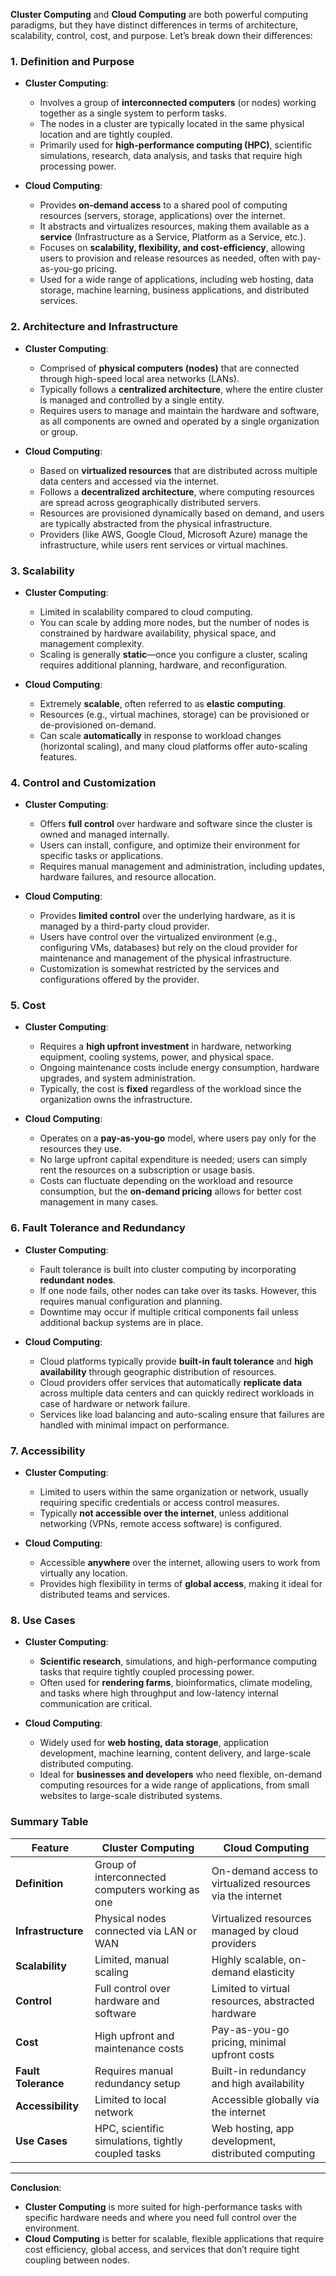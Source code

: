 **Cluster Computing** and **Cloud Computing** are both powerful computing paradigms, but they have distinct differences in terms of architecture, scalability, control, cost, and purpose. Let’s break down their differences:

### **1. Definition and Purpose**

- **Cluster Computing**:
  - Involves a group of **interconnected computers** (or nodes) working together as a single system to perform tasks.
  - The nodes in a cluster are typically located in the same physical location and are tightly coupled.
  - Primarily used for **high-performance computing (HPC)**, scientific simulations, research, data analysis, and tasks that require high processing power.
  
- **Cloud Computing**:
  - Provides **on-demand access** to a shared pool of computing resources (servers, storage, applications) over the internet.
  - It abstracts and virtualizes resources, making them available as a **service** (Infrastructure as a Service, Platform as a Service, etc.).
  - Focuses on **scalability, flexibility, and cost-efficiency**, allowing users to provision and release resources as needed, often with pay-as-you-go pricing.
  - Used for a wide range of applications, including web hosting, data storage, machine learning, business applications, and distributed services.

### **2. Architecture and Infrastructure**

- **Cluster Computing**:
  - Comprised of **physical computers (nodes)** that are connected through high-speed local area networks (LANs).
  - Typically follows a **centralized architecture**, where the entire cluster is managed and controlled by a single entity.
  - Requires users to manage and maintain the hardware and software, as all components are owned and operated by a single organization or group.
  
- **Cloud Computing**:
  - Based on **virtualized resources** that are distributed across multiple data centers and accessed via the internet.
  - Follows a **decentralized architecture**, where computing resources are spread across geographically distributed servers.
  - Resources are provisioned dynamically based on demand, and users are typically abstracted from the physical infrastructure.
  - Providers (like AWS, Google Cloud, Microsoft Azure) manage the infrastructure, while users rent services or virtual machines.

### **3. Scalability**

- **Cluster Computing**:
  - Limited in scalability compared to cloud computing.
  - You can scale by adding more nodes, but the number of nodes is constrained by hardware availability, physical space, and management complexity.
  - Scaling is generally **static**—once you configure a cluster, scaling requires additional planning, hardware, and reconfiguration.
  
- **Cloud Computing**:
  - Extremely **scalable**, often referred to as **elastic computing**.
  - Resources (e.g., virtual machines, storage) can be provisioned or de-provisioned on-demand.
  - Can scale **automatically** in response to workload changes (horizontal scaling), and many cloud platforms offer auto-scaling features.

### **4. Control and Customization**

- **Cluster Computing**:
  - Offers **full control** over hardware and software since the cluster is owned and managed internally.
  - Users can install, configure, and optimize their environment for specific tasks or applications.
  - Requires manual management and administration, including updates, hardware failures, and resource allocation.
  
- **Cloud Computing**:
  - Provides **limited control** over the underlying hardware, as it is managed by a third-party cloud provider.
  - Users have control over the virtualized environment (e.g., configuring VMs, databases) but rely on the cloud provider for maintenance and management of the physical infrastructure.
  - Customization is somewhat restricted by the services and configurations offered by the provider.

### **5. Cost**

- **Cluster Computing**:
  - Requires a **high upfront investment** in hardware, networking equipment, cooling systems, power, and physical space.
  - Ongoing maintenance costs include energy consumption, hardware upgrades, and system administration.
  - Typically, the cost is **fixed** regardless of the workload since the organization owns the infrastructure.
  
- **Cloud Computing**:
  - Operates on a **pay-as-you-go** model, where users pay only for the resources they use.
  - No large upfront capital expenditure is needed; users can simply rent the resources on a subscription or usage basis.
  - Costs can fluctuate depending on the workload and resource consumption, but the **on-demand pricing** allows for better cost management in many cases.

### **6. Fault Tolerance and Redundancy**

- **Cluster Computing**:
  - Fault tolerance is built into cluster computing by incorporating **redundant nodes**.
  - If one node fails, other nodes can take over its tasks. However, this requires manual configuration and planning.
  - Downtime may occur if multiple critical components fail unless additional backup systems are in place.
  
- **Cloud Computing**:
  - Cloud platforms typically provide **built-in fault tolerance** and **high availability** through geographic distribution of resources.
  - Cloud providers offer services that automatically **replicate data** across multiple data centers and can quickly redirect workloads in case of hardware or network failure.
  - Services like load balancing and auto-scaling ensure that failures are handled with minimal impact on performance.

### **7. Accessibility**

- **Cluster Computing**:
  - Limited to users within the same organization or network, usually requiring specific credentials or access control measures.
  - Typically **not accessible over the internet**, unless additional networking (VPNs, remote access software) is configured.
  
- **Cloud Computing**:
  - Accessible **anywhere** over the internet, allowing users to work from virtually any location.
  - Provides high flexibility in terms of **global access**, making it ideal for distributed teams and services.

### **8. Use Cases**

- **Cluster Computing**:
  - **Scientific research**, simulations, and high-performance computing tasks that require tightly coupled processing power.
  - Often used for **rendering farms**, bioinformatics, climate modeling, and tasks where high throughput and low-latency internal communication are critical.
  
- **Cloud Computing**:
  - Widely used for **web hosting, data storage**, application development, machine learning, content delivery, and large-scale distributed computing.
  - Ideal for **businesses and developers** who need flexible, on-demand computing resources for a wide range of applications, from small websites to large-scale distributed systems.

### **Summary Table**

| Feature                    | Cluster Computing                          | Cloud Computing                               |
|----------------------------|--------------------------------------------|-----------------------------------------------|
| **Definition**              | Group of interconnected computers working as one | On-demand access to virtualized resources via the internet |
| **Infrastructure**          | Physical nodes connected via LAN or WAN    | Virtualized resources managed by cloud providers |
| **Scalability**             | Limited, manual scaling                    | Highly scalable, on-demand elasticity         |
| **Control**                 | Full control over hardware and software    | Limited to virtual resources, abstracted hardware |
| **Cost**                    | High upfront and maintenance costs         | Pay-as-you-go pricing, minimal upfront costs  |
| **Fault Tolerance**         | Requires manual redundancy setup           | Built-in redundancy and high availability     |
| **Accessibility**           | Limited to local network                   | Accessible globally via the internet         |
| **Use Cases**               | HPC, scientific simulations, tightly coupled tasks | Web hosting, app development, distributed computing |

---

**Conclusion**:  
- **Cluster Computing** is more suited for high-performance tasks with specific hardware needs and where you need full control over the environment.
- **Cloud Computing** is better for scalable, flexible applications that require cost efficiency, global access, and services that don’t require tight coupling between nodes.
